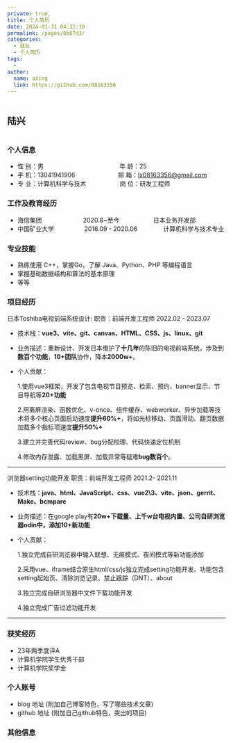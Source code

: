 ```yaml
---
private: true,
title: 个人简历
date: 2024-01-31 04:32:18
permalink: /pages/6b67d3/
categories:
  - 就业
  - 个人简历
tags:
  - 
author: 
  name: aXing
  link: https://github.com/08163356
---
```


<div style="display: flex; justify-content: space-between;">
  <div>
    <h2>陆兴</h2>
  </div>
  </div>

### 个人信息

* 性 别：男&emsp;&emsp;&emsp;&emsp;&emsp;&emsp;&emsp;&emsp;&emsp;&emsp;&emsp;&emsp;&ensp;年 龄：25  
* 手 机：13041941906 &emsp;&emsp;&emsp;&emsp;&emsp;&emsp;&ensp;  邮 箱：[lx08163356@gmail.com](mailto:ko.momo@qq.com)    
* 专 业：计算机科学与技术 &emsp;&emsp;&emsp;&emsp;&emsp; 岗 位：研发工程师

### 工作及教育经历

* 海信集团  &emsp;&emsp;&emsp;&emsp;&emsp;&emsp;&ensp;2020.8~至今  &emsp;&emsp;&emsp;&emsp;&emsp; 日本业务开发部        
* 中国矿业大学&emsp;&emsp;&emsp;&emsp;&emsp;2016.09 - 2020.06&emsp;&emsp;&emsp;&emsp; 计算机科学与技术专业         

### 专业技能

* 熟练使用 C++，掌握Go，了解 Java、Python、PHP 等编程语言
* 掌握基础数据结构和算法的基本原理
* 等等

### 项目经历

日本Toshiba电视前端系统设计<span class="role">:&nbsp;职责：前端开发工程师</span> <span margin-right="0">2022.02 - 2023.07</span>

- 技术栈：**vue3、vite、git、canvas、HTML、CSS、js、linux、git**

- 业务描述：重新设计、开发日本维护了**十几年**的陈旧的电视前端系统，涉及到**数百个功能**，**10+团队**协作，降本**2000w+**。

- 个人贡献：

  1.使用vue3框架，开发了包含电视节目预览、检索、预约、banner显示、节目导航等**20+功能**

  2.用离屏渲染、函数优化、v-once、组件缓存、webworker、异步加载等技术将多个核心页面启动速度**提升60%+**，将如光标移动、页面滑动、翻页数据加载多个指标项速度**提升50%+**

  3.建立并完善代码review、bug分配梳理、代码快速定位机制

  4.修改内存泄露、加载黑屏、加载异常等疑难**bug数百个**。

---

浏览器setting功能开发&nbsp;职责：前端开发工程师</span> <span margin-right="0">2021.2- 2021.11</span>

- 技术栈：**java、html、JavaScript、css、vue2\3、vite、json、gerrit、Make、bcmpare**

- 业务描述：在google play有**20w+**下载量、**上千w**台电视内置、公司自研浏览器odin中，添加**10+新功能**

- 个人贡献：

  1.独立完成自研浏览器中输入联想、无痕模式、夜间模式等新功能添加

  2.采用vue、iframe结合原生html/css/js独立完成setting功能开发。功能包含setting起始页、清除浏览记录、禁止跟踪（DNT）、about

  3.独立完成自研浏览器中文件下载功能开发

  4.独立完成广告过滤功能开发

------



### 获奖经历

* 23年两季度评A
* 计算机学院学生优秀干部
* 计算机学院奖学金

### 个人账号

* blog 地址 (附加自己博客特色，写了哪些技术文章)
* github 地址 (附加自己github特色，突出的项目)

### 其他信息

